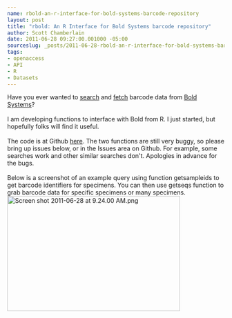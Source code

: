 ```yaml
--- 
name: rbold-an-r-interface-for-bold-systems-barcode-repository
layout: post
title: "rbold: An R Interface for Bold Systems barcode repository"
author: Scott Chamberlain
date: 2011-06-28 09:27:00.001000 -05:00
sourceslug: _posts/2011-06-28-rbold-an-r-interface-for-bold-systems-barcode-repository.md
tags: 
- openaccess
- API
- R
- Datasets
---
```

Have you ever wanted to <a href="http://services.boldsystems.org/index.php?page=1_esearch&amp;status=">search</a> and <a href="http://services.boldsystems.org/index.php?page=2_efetch&amp;status=">fetch</a> barcode data from <a href="http://www.boldsystems.org/views/login.php">Bold Systems</a>?<br /><br />I am developing functions to interface with Bold from R. I just started, but hopefully folks will find it useful.<br /><br />The code is at Github <a href="https://github.com/ropensci/rbold">here</a>. The two functions are still very buggy, so please bring up issues below, or in the Issues area on Github. For example, some searches work and other similar searches don't. Apologies in advance for the bugs.<br /><br />Below is a screenshot of an example query using function getsampleids to get barcode identifiers for specimens. You can then use getseqs function to grab barcode data for specific specimens or many specimens.<br /><img alt="Screen shot 2011-06-28 at 9.24.00 AM.png" height="267" src="http://cl.ly/1V1y1Q1A0t062F2y2308/Screen_shot_2011-06-28_at_9.24.00_AM.png" width="400" />
